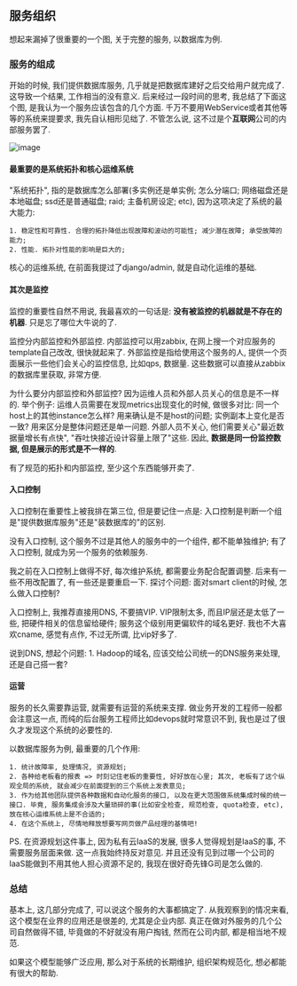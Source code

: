 ## 服务组织

想起来漏掉了很重要的一个图, 关于完整的服务, 以数据库为例.

### 服务的组成

开始的时候, 我们提供数据库服务, 几乎就是把数据库建好之后交给用户就完成了. 这导致一个结果, 工作相当的没有意义. 后来经过一段时间的思考, 我总结了下面这个图, 是我认为一个服务应该包含的几个方面. 千万不要用WebService或者其他等等的系统来提要求, 我先自认相形见绌了. 不管怎么说, 这不过是个**互联网**公司的内部服务罢了.

![image](https://github.com/covering/arch_ops_stories/blob/master/imgs/service_arch.png)


#### 最重要的是系统拓扑和核心运维系统

"系统拓扑", 指的是数据库怎么部署(多实例还是单实例; 怎么分端口; 网络磁盘还是本地磁盘; ssd还是普通磁盘; raid; 主备机房设定; etc), 因为这项决定了系统的最大能力:

	1. 稳定性和可靠性. 合理的拓扑降低出现故障和波动的可能性; 减少潜在故障; 承受故障的能力;
	2. 性能. 拓扑对性能的影响是巨大的;
	
核心的运维系统, 在前面我提过了django/admin, 就是自动化运维的基础.

#### 其次是监控

监控的重要性自然不用说, 我最喜欢的一句话是: **没有被监控的机器就是不存在的机器**. 只是忘了哪位大牛说的了.

监控分内部监控和外部监控. 内部监控可以用zabbix, 在网上搜一个对应服务的template自己改改, 很快就起来了. 外部监控是指给使用这个服务的人, 提供一个页面展示一些他们会关心的监控信息, 比如qps, 数据量. 这些数据可以直接从zabbix的数据库里获取, 非常方便. 

为什么要分内部监控和外部监控? 因为运维人员和外部人员关心的信息是不一样的. 举个例子: 运维人员需要在发现metrics出现变化的时候, 做很多对比: 同一个host上的其他instance怎么样? 用来确认是不是host的问题; 实例副本上变化是否一致? 用来区分是整体问题还是单一问题. 外部人员不关心, 他们需要关心"最近数据量增长有点快", "吞吐快接近设计容量上限了"这些. 因此, **数据是同一份监控数据, 但是展示的形式是不一样的**.

有了规范的拓扑和内部监控, 至少这个东西能够开卖了.

#### 入口控制

入口控制在重要性上被我排在第三位, 但是要记住一点是: 入口控制是判断一个组是"提供数据库服务"还是"装数据库的"的区别.

没有入口控制, 这个服务不过是其他人的服务中的一个组件, 都不能单独维护; 有了入口控制, 就成为另一个服务的依赖服务.

我之前在入口控制上做得不好, 每次维护系统, 都需要业务配合配置调整. 后来有一些不用改配置了, 有一些还是要重启一下. 探讨个问题: 面对smart client的时候, 怎么做入口控制?

入口控制上, 我推荐直接用DNS, 不要搞VIP. VIP限制太多, 而且IP层还是太低了一些, 把硬件相关的信息留给硬件; 服务这个级别用更偏软件的域名更好. 我也不大喜欢cname, 感觉有点作, 不过无所谓, 比vip好多了.

说到DNS, 想起个问题: 1. Hadoop的域名, 应该交给公司统一的DNS服务来处理, 还是自己搭一套?

#### 运营

服务的长久需要靠运营, 就需要有运营的系统来支撑. 做业务开发的工程师一般都会注意这一点, 而纯的后台服务工程师比如devops就时常意识不到, 我也是过了很久才发现这个系统的必要性的.

以数据库服务为例, 最重要的几个作用: 

	1. 统计故障率, 处理情况, 资源规划;
	2. 各种给老板看的报表 => 时刻记住老板的重要性, 好好放在心里; 其次, 老板有了这个纵观全局的系统, 就会减少在前面提到的三个系统上发表意见;
	3. 作为给其他团队提供各种数据和自动化服务的接口, 以及在更大范围做系统集成时候的统一接口. 毕竟, 服务集成会涉及大量琐碎的事(比如安全检查, 规范检查, quota检查, etc), 放在核心运维系统上是不合适的;
	4. 在这个系统上, 尽情地释放想要写网页做产品经理的基情吧!


PS. 在资源规划这件事上, 因为私有云IaaS的发展, 很多人觉得规划是IaaS的事, 不需要服务层面来做. 这一点我始终持反对意见. 并且还没有见到过哪一个公司的IaaS能做到不用其他人担心资源不足的, 我现在很好奇先锋G司是怎么做的.


### 总结

基本上, 这几部分完成了, 可以说这个服务的大事都搞定了. 从我观察到的情况来看, 这个模型在业界的应用还是很差的, 尤其是企业内部. 真正在做对外服务的几个公司自然做得不错, 毕竟做的不好就没有用户掏钱, 然而在公司内部, 都是相当地不规范. 

如果这个模型能够广泛应用, 那么对于系统的长期维护, 组织架构规范化, 想必都能有很大的帮助.
